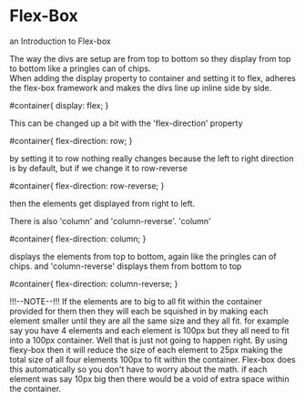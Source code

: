 # Flex-Box
an Introduction to Flex-box

The way the divs are setup are from top to bottom so they display from top to bottom like a pringles can of chips.  
When adding the display property to container and setting it to flex, adheres the flex-box framework and makes the divs line up inline side by side.

#container{
	display: flex;
}

This can be changed up a bit with the 'flex-direction' property

#container{
	flex-direction: row;
}

by setting it to row nothing really changes because the left to right direction is by default, but if we change it to row-reverse

#container{
	flex-direction: row-reverse;
}

 then the elements get displayed from right to left.

There is also 'column' and 'column-reverse'.
'column'

#container{
	flex-direction: column;
}

displays the elements from top to bottom, again like the pringles can of chips.
and 'column-reverse' displays them from bottom to top

#container{
	flex-direction: column-reverse;
}

!!!--NOTE--!!!
	If the elements are to big to all fit within the container provided for them then they will each be squished in by making each element smaller until they are all the same size and they all fit.  for example say you have 4 elements and each element is 100px but they all need to fit into a 100px container.  Well that is just not going to happen right.  By using flexy-box then it will reduce the size of each element to 25px making the total size of all four elements 100px to fit within the container.  Flex-box does this automatically so you don't have to worry about the math.
	if each element was say 10px big then there would be a void of extra space within the container.
